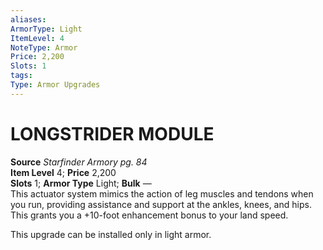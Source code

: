 ```yaml
---
aliases: 
ArmorType: Light
ItemLevel: 4
NoteType: Armor
Price: 2,200
Slots: 1
tags: 
Type: Armor Upgrades
---
```

# LONGSTRIDER MODULE
**Source** _Starfinder Armory pg. 84_  
**Item Level** 4; **Price** 2,200  
**Slots** 1; **Armor Type** Light; **Bulk** —  
This actuator system mimics the action of leg muscles and tendons when you run, providing assistance and support at the ankles, knees, and hips. This grants you a +10-foot enhancement bonus to your land speed.  
  
This upgrade can be installed only in light armor.